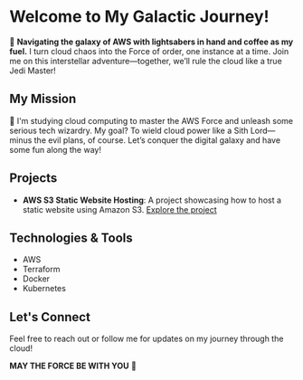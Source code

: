 # Welcome to My Galactic Journey!

🚀 **Navigating the galaxy of AWS with lightsabers in hand and coffee as my fuel.** I turn cloud chaos into the Force of order, one instance at a time. Join me on this interstellar adventure—together, we’ll rule the cloud like a true Jedi Master!

## My Mission

🌌 I'm studying cloud computing to master the AWS Force and unleash some serious tech wizardry. My goal? To wield cloud power like a Sith Lord—minus the evil plans, of course. Let’s conquer the digital galaxy and have some fun along the way!

## Projects

- **AWS S3 Static Website Hosting**: A project showcasing how to host a static website using Amazon S3. [Explore the project](https://github.com/dahrihadri/aws-s3-static-website)

## Technologies & Tools

- AWS
- Terraform
- Docker
- Kubernetes

## Let's Connect

Feel free to reach out or follow me for updates on my journey through the cloud!

**MAY THE FORCE BE WITH YOU** 🌟

<!---
dahrihadri/dahrihadri is a ✨ special ✨ repository because its `README.md` (this file) appears on your GitHub profile.
You can click the Preview link to take a look at your changes.
--->
